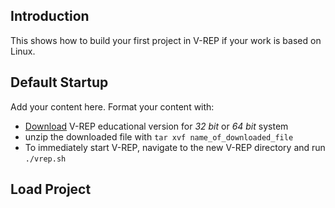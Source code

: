 ## Introduction ##

This shows how to build your first project in V-REP if your work is based on Linux.


## Default Startup ##

Add your content here.  Format your content with:
  * [Download](http://coppeliarobotics.com/downloads.html) V-REP educational version for _32 bit_ or _64 bit_ system
  * unzip the downloaded file with `tar xvf name_of_downloaded_file`
  * To immediately start V-REP, navigate to the new V-REP directory and run `./vrep.sh`


## Load Project ##